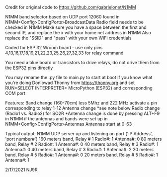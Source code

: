 Credit for original code to https://github.com/gabrielonet/N1MM

N1MM band selector based on UDP port 12060 found in N1MM>Config>ConfigPorts>BroadcastData
Radio field needs to be checked in N1MM 
Make sure you have a space between the first and second IP, and replace the x with your home net address in N1MM
Also replace the "SSID" and "pass" with your own WiFi credentials

Coded for ESP 32 Wroom board - use only pins 4,13,16,17,18,19,21,22,23,25,26,27,32,33 for relay command

You need a blue board or transistors to drive relays, do not drive them from the ESP32 pins directly

You may rename the .py file to main.py to start at boot if you know what you're doing
Donlowad Thonny from https://thonny.org and set RUN>SELECT INTERPRETER> MicroPython (ESP32) and corresponding COM port


Features: 
Band change (160-70cm) less 5Mhz and 222 MHz  activate a pin corresponding to relay 1-12
Antenna change  *see note below
Radio change (Radio1 vs. Radio2) for SO2R
*Antenna change is done by pressing ALT+F9 in N1MM if the antennas and bands were set up in N1MM>Config>ConfigPorts>Antennas
Antennas start at 0-63

Typical output:
N1MM UDP server up and listening on port ('IP Address', 'port number#')
160 meters band, Relay # 1 Radio#: 1 Antenna#: 0
80 meters band, Relay # 2 Radio#: 1 Antenna#: 0
40 meters band, Relay # 3 Radio#: 1 Antenna#: 0
40 meters band, Relay # 3 Radio#: 1 Antenna#: 2
20 meters band, Relay # 5 Radio#: 1 Antenna#: 0
20 meters band, Relay # 5 Radio#: 1 Antenna#: 1

2/17/2021 NJ9R
